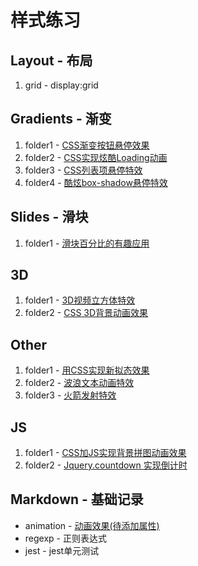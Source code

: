 # 样式练习

## Layout - 布局
1. grid - display:grid

## Gradients - 渐变

1. folder1 - [CSS渐变按钮悬停效果](https://muyangaisha.github.io/style-practice/Gradients/folder1/test.html)
2. folder2 - [CSS实现炫酷Loading动画](https://muyangaisha.github.io/style-practice/Gradients/folder2/test.html)
3. folder3 - [CSS列表项悬停特效](https://muyangaisha.github.io/style-practice/Gradients/folder3/test.html)
4. folder4 - [酷炫box-shadow悬停特效](https://muyangaisha.github.io/style-practice/Gradients/folder4/test.html)


## Slides - 滑块

1. folder1 - [滑块百分比的有趣应用](https://muyangaisha.github.io/style-practice/Slides/folder1/test.html)


## 3D

1. folder1 - [3D视频立方体特效](https://muyangaisha.github.io/style-practice/3D/folder1/test.html)
2. folder2 - [CSS 3D背景动画效果](https://muyangaisha.github.io/style-practice/3D/folder2/test.html)

## Other

1. folder1 - [用CSS实现新拟态效果](https://muyangaisha.github.io/style-practice/Other/folder1/test.html)
2. folder2 - [波浪文本动画特效](https://muyangaisha.github.io/style-practice/Other/folder2/test.html)
3. folder3 - [火箭发射特效](https://muyangaisha.github.io/style-practice/Other/folder3/test.html)


## JS

1. folder1 - [CSS加JS实现背景拼图动画效果](https://muyangaisha.github.io/style-practice/JS/folder1/test.html)
1. folder2 - [Jquery.countdown 实现倒计时](https://muyangaisha.github.io/style-practice/JS/folder2/test.html)

## Markdown - 基础记录

- animation - [动画效果(待添加属性)](https://www.w3school.com.cn/css3/css3_animation.asp)
- regexp - 正则表达式
- jest - jest单元测试
